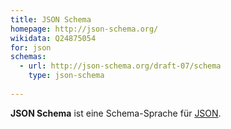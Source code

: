 ```yaml
---
title: JSON Schema
homepage: http://json-schema.org/
wikidata: Q24875054
for: json
schemas:
  - url: http://json-schema.org/draft-07/schema
    type: json-schema
 
---
```


**JSON Schema** ist eine Schema-Sprache für [JSON](../json).
